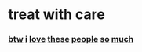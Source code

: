 # treat with care

### [btw](https://www.youtube.com/watch?v=scliSDbBaaI) [i](https://www.youtube.com/watch?v=h-7rZ4G1f0w) [love](https://www.youtube.com/watch?v=pH9AA39jPJY) [these](https://www.youtube.com/watch?v=eoMkWIA2jVY&t=310s) [people](https://www.youtube.com/watch?v=Aje35anSxyQ&t=109s) [so](https://www.youtube.com/watch?v=AcX1ebbf21A) [much](https://www.youtube.com/watch?v=WR61fneAuQg)